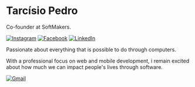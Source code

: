 # Tarcísio Pedro

Co-founder at SoftMakers.

[![Instagram](https://img.shields.io/badge/-tarcisiopgs-8338ec?style=flat-square&labelColor=8338ec&logo=Instagram&logoColor=white)](https://www.instagram.com/tarcisiopgs)
[![Facebook](https://img.shields.io/badge/-tarcisiopgs-8338ec?style=flat-square&labelColor=8338ec&logo=Facebook&logoColor=white)](https://www.facebook.com/tarcisiopgs)
[![LinkedIn](https://img.shields.io/badge/-tarcisiopgs-8338ec?style=flat-square&labelColor=8338ec&logo=Linkedin&logoColor=white)](https://www.linkedin.com/in/tarcisiopgs)

Passionate about everything that is possible to do through computers.

With a professional focus on web and mobile development, i remain excited about how much we can impact people's lives through software.

[![Gmail](https://img.shields.io/badge/-tarcisiopgs@gmail.com-d00000?style=flat-square&logo=Gmail&logoColor=white)](mailto:tarcisiopgs@gmail.com)
